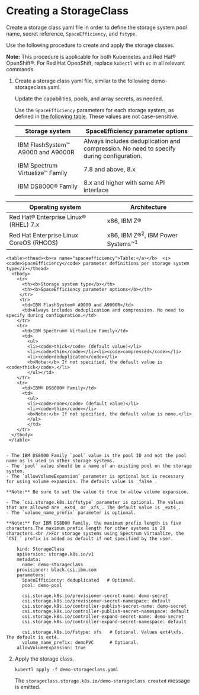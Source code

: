 # Creating a StorageClass

Create a storage class yaml file in order to define the storage system pool name, secret reference, `SpaceEfficiency`, and `fstype`.

Use the following procedure to create and apply the storage classes.

**Note:** This procedure is applicable for both Kubernetes and Red Hat® OpenShift®. For Red Hat OpenShift, replace `kubectl` with `oc` in all relevant commands.

1. Create a storage class yaml file, similar to the following demo-storageclass.yaml.

    Update the capabilities, pools, and array secrets, as needed.

    Use the `SpaceEfficiency` parameters for each storage system, as defined in [the following table](#spaceefficiency). These values are not case-sensitive.

    |Storage system|SpaceEfficiency parameter options|
    |--------------|-----------------|
    |IBM FlashSystem™ A9000 and A9000R|Always includes deduplication and compression. No need to specify during configuration.|
    |IBM Spectrum Virtualize™ Family|7.8 and above, 8.x|
    |IBM DS8000® Family|8.x and higher with same API interface|

|Operating system|Architecture|
|----------------|------------|
|Red Hat® Enterprise Linux® \(RHEL\) 7.x|x86, IBM Z®|
|Red Hat Enterprise Linux CoreOS \(RHCOS\)|x86, IBM Z®<sup>2</sup>, IBM Power Systems™<sup>1</sup>|

    <table><thead><b><a name="spaceefficiency">Table:</a></b>  <i> <code>SpaceEfficiency</code> parameter definitions per storage system type</i></thead>
      <tbody>
        <tr>
          <th><b>Storage system type</b></th>
          <th><b>SpaceEfficiency parameter options</b></th>
         </tr>
         <tr>
          <td>IBM FlashSystem® A9000 and A9000R</td>
          <td>Always includes deduplication and compression. No need to specify during configuration.</td>
        </tr>
        <tr>
          <td>IBM Spectrum® Virtualize Family</td>
          <td>
            <ul>
            <li><code>thick</code> (default value)</li>
            <li><code>thin</code></li><li><code>compressed</code></li>
            <li><code>deduplicated</code></li>
            <b>Note:</b> If not specified, the default value is <code>thick</code>.</li>
            </ul></td>
        </tr>
        <tr>
          <td>IBM® DS8000® Family</td>
          <td>
            <ul>
            <li><code>none</code> (default value)</li>
            <li><code>thin</code></li>
            <b>Note:</b> If not specified, the default value is none.</li>
            </ul>
            </td>
        </tr>
      </tbody>
     </table> 


    - The IBM DS8000 Family `pool` value is the pool ID and not the pool name as is used in other storage systems.
    - The `pool` value should be a name of an existing pool on the storage system.
    - The `allowVolumeExpansion` parameter is optional but is necessary for using volume expansion. The default value is _false_.

    **Note:** Be sure to set the value to true to allow volume expansion.

    - The `csi.storage.k8s.io/fstype` parameter is optional. The values that are allowed are _ext4_ or _xfs_. The default value is _ext4_.
    - The `volume_name_prefix` parameter is optional.

    **Note:** For IBM DS8000 Family, the maximum prefix length is five characters.The maximum prefix length for other systems is 20 characters.<br />For storage systems using Spectrum Virtualize, the `CSI_` prefix is added as default if not specified by the user.

        kind: StorageClass
        apiVersion: storage.k8s.io/v1
        metadata:
          name: demo-storageclass
        provisioner: block.csi.ibm.com
        parameters:
          SpaceEfficiency: deduplicated   # Optional.
          pool: demo-pool
        
          csi.storage.k8s.io/provisioner-secret-name: demo-secret
          csi.storage.k8s.io/provisioner-secret-namespace: default
          csi.storage.k8s.io/controller-publish-secret-name: demo-secret
          csi.storage.k8s.io/controller-publish-secret-namespace: default
          csi.storage.k8s.io/controller-expand-secret-name: demo-secret
          csi.storage.k8s.io/controller-expand-secret-namespace: default
        
          csi.storage.k8s.io/fstype: xfs   # Optional. Values ext4\xfs. The default is ext4.
          volume_name_prefix: demoPVC      # Optional.
        allowVolumeExpansion: true

2.  Apply the storage class.

    ```
    kubectl apply -f demo-storageclass.yaml
    ```

    The `storageclass.storage.k8s.io/demo-storageclass created` message is emitted.


